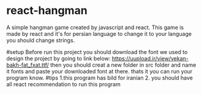# react-hangman
A simple hangman game created by javascript and react.
This game is made by react and it's for persian language to change it to your language you should change strings.

#setup
Before run this project you should download the font we used to design the project by going to link below:
https://uupload.ir/view/yekan-bakh-fat_fxat.ttf/
then you should creat a new folder in src folder and name it fonts and paste your downloaded font at there.
thats it you can run your program know.
#tips
1.this program has bild for iranian
2. you should have all react recommendation to run this program
